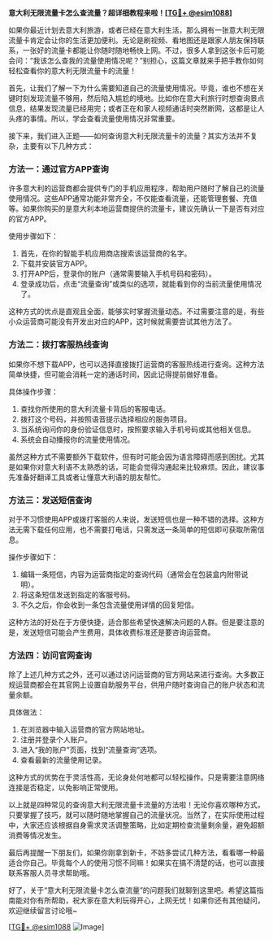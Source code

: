 **意大利无限流量卡怎么查流量？超详细教程来啦！[[TG💪+ @esim1088](https://t.me/s/esim1088)]**

如果你最近计划去意大利旅游，或者已经在意大利生活，那么拥有一张意大利无限流量卡肯定会让你的生活更加便利。无论是刷视频、看地图还是跟家人朋友保持联系，一张好的流量卡都能让你随时随地畅快上网。不过，很多人拿到这张卡后可能会问：“我该怎么查我的流量使用情况呢？”别担心，这篇文章就来手把手教你如何轻松查看你的意大利无限流量卡的流量！

首先，让我们了解一下为什么需要知道自己的流量使用情况。毕竟，谁也不想在关键时刻发现流量不够用，然后陷入尴尬的境地。比如你在意大利旅行时想查询景点信息，结果发现流量已经用完；或者正在和家人视频通话时突然断网，这都是让人头疼的事情。所以，学会查看流量使用情况非常重要。

接下来，我们进入正题——如何查询意大利无限流量卡的流量？其实方法并不复杂，主要有以下几种方式：

### 方法一：通过官方APP查询

许多意大利的运营商都会提供专门的手机应用程序，帮助用户随时了解自己的流量使用情况。这些APP通常功能非常齐全，不仅能查看流量，还能管理套餐、充值等。如果你购买的是意大利本地运营商提供的流量卡，建议先确认一下是否有对应的官方APP。

使用步骤如下：
1. 首先，在你的智能手机应用商店搜索该运营商的名字。
2. 下载并安装官方APP。
3. 打开APP后，登录你的账户（通常需要输入手机号码和密码）。
4. 登录成功后，点击“流量查询”或类似的选项，就能看到你的当前流量使用情况了。

这种方式的优点是直观且全面，能够实时掌握流量动态。不过需要注意的是，有些小众运营商可能没有开发出对应的APP，这时候就需要尝试其他方法了。

### 方法二：拨打客服热线查询

如果你不想下载APP，也可以选择直接拨打运营商的客服热线进行查询。这种方法简单快捷，但可能会消耗一定的通话时间，因此记得提前做好准备。

具体操作步骤：
1. 查找你所使用的意大利流量卡背后的客服电话。
2. 拨打这个号码，并按照语音提示选择相应的服务项目。
3. 当系统询问你的身份验证信息时，按照要求输入手机号码或其他相关信息。
4. 系统会自动播报你的流量使用情况。

虽然这种方式不需要额外下载软件，但有时可能会因为语言障碍而感到困扰。尤其是如果你对意大利语不太熟悉的话，可能会觉得沟通起来比较麻烦。因此，建议事先准备好翻译工具或者让懂意大利语的朋友帮忙。

### 方法三：发送短信查询

对于不习惯使用APP或拨打客服的人来说，发送短信也是一种不错的选择。这种方法无需下载任何应用，也不需要打电话，只需发送一条简单的短信即可获取所需信息。

操作步骤如下：
1. 编辑一条短信，内容为运营商指定的查询代码（通常会在包装盒内附带说明）。
2. 将这条短信发送到指定的客服号码。
3. 不久之后，你会收到一条包含流量使用详情的回复短信。

这种方法的好处在于方便快捷，适合那些希望快速解决问题的人群。但是要注意的是，发送短信可能会产生费用，具体收费标准还是要咨询运营商。

### 方法四：访问官网查询

除了上述几种方式之外，还可以通过访问运营商的官方网站来进行查询。大多数正规运营商都会在其官网上设置自助服务平台，供用户随时查询自己的账户状态和流量余额。

具体做法：
1. 在浏览器中输入运营商的官方网站地址。
2. 注册并登录个人账户。
3. 进入“我的账户”页面，找到“流量查询”选项。
4. 查看最新的流量使用记录。

这种方式的优势在于灵活性高，无论身处何地都可以轻松操作。只是需要注意网络连接是否稳定，以免影响正常使用。

以上就是四种常见的查询意大利无限流量卡流量的方法啦！无论你喜欢哪种方式，只要掌握了技巧，就可以随时随地掌握自己的流量状况。当然了，在实际使用过程中，大家还应该根据自身需求灵活调整策略，比如定期检查流量剩余量，避免超额消费等情况发生。

最后再提醒一下朋友们，如果你刚拿到新卡，不妨多尝试几种方法，看看哪一种最适合你自己。毕竟每个人的使用习惯不同嘛！如果实在搞不清楚的话，也可以直接联系客服人员寻求帮助哦。

好了，关于“意大利无限流量卡怎么查流量”的问题我们就聊到这里吧。希望这篇指南能对你有所帮助，祝大家在意大利玩得开心，上网无忧！如果你还有其他疑问，欢迎继续留言讨论哦~

[[TG💪+ @esim1088](https://t.me/s/esim1088) ![Image](https://i.postimg.cc/4NQfJmqS/Snipaste-2025-05-13-00-14-12.png)]